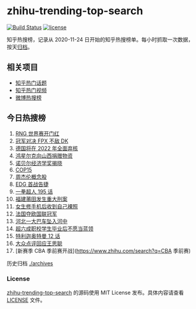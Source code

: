 # zhihu-trending-top-search

[![Build Status](https://github.com/justjavac/zhihu-trending-top-search/workflows/ci/badge.svg?branch=main)](https://github.com/justjavac/zhihu-trending-top-search/actions)
[![license](https://img.shields.io/github/license/justjavac/zhihu-trending-top-search)](https://github.com/justjavac/zhihu-trending-top-search/blob/main/LICENSE)

知乎热搜榜，记录从 2020-11-24 日开始的知乎热搜榜单。每小时抓取一次数据，按天[归档](./archives)。

## 相关项目

- [知乎热门话题](https://github.com/justjavac/zhihu-trending-hot-questions)
- [知乎热门视频](https://github.com/justjavac/zhihu-trending-hot-video)
- [微博热搜榜](https://github.com/justjavac/weibo-trending-hot-search)

## 今日热搜榜

<!-- BEGIN -->
<!-- 最后更新时间 Tue Oct 12 2021 10:23:58 GMT+0800 (China Standard Time) -->

1. [RNG 世界赛开门红](https://www.zhihu.com/search?q=RNG)
1. [冠军对决 FPX 不敌 DK](https://www.zhihu.com/search?q=FPX)
1. [德国将在 2022 年全面弃核](https://www.zhihu.com/search?q=德国弃核)
1. [鸿星尔克向山西捐赠物资](https://www.zhihu.com/search?q=鸿星尔克)
1. [诺贝尔经济学奖揭晓](https://www.zhihu.com/search?q=诺贝尔经济学奖)
1. [COP15](https://www.zhihu.com/search?q=cop15)
1. [周杰伦概念股](https://www.zhihu.com/search?q=周杰伦)
1. [EDG 首战告捷](https://www.zhihu.com/search?q=EDG)
1. [一拳超人 195 话](https://www.zhihu.com/search?q=一拳超人)
1. [福建莆田发生重大刑案](https://www.zhihu.com/search?q=福建刑案)
1. [女生修手机后收到自己裸照](https://www.zhihu.com/search?q=互联网隐私)
1. [法国夺欧国联冠军](https://www.zhihu.com/search?q=欧国联)
1. [河北一大巴车坠入河中](https://www.zhihu.com/search?q=大巴车坠河)
1. [超六成职校学生毕业后不愿当蓝领](https://www.zhihu.com/search?q=职校毕业生)
1. [特利迦奥特曼 12 话](https://www.zhihu.com/search?q=特利迦奥特曼)
1. [大众点评回应王思聪](https://www.zhihu.com/search?q=大众点评)
1. [新赛季 CBA 季前赛开战](https://www.zhihu.com/search?q=CBA 季前赛)

<!-- END -->

历史归档 [./archives](./archives)

### License

[zhihu-trending-top-search](https://github.com/justjavac/zhihu-trending-top-search)
的源码使用 MIT License 发布。具体内容请查看 [LICENSE](./LICENSE) 文件。
